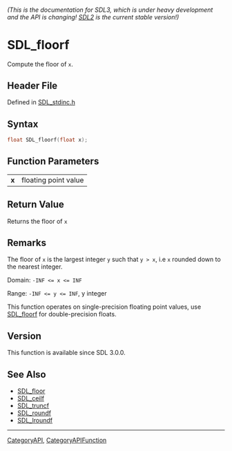 ###### (This is the documentation for SDL3, which is under heavy development and the API is changing! [SDL2](https://wiki.libsdl.org/SDL2/) is the current stable version!)
# SDL_floorf

Compute the floor of `x`.

## Header File

Defined in [SDL_stdinc.h](https://github.com/libsdl-org/SDL/blob/main/include/SDL3/SDL_stdinc.h)

## Syntax

```c
float SDL_floorf(float x);

```

## Function Parameters

|           |                      |
| --------- | -------------------- |
| **x**     | floating point value |

## Return Value

Returns the floor of `x`

## Remarks

The floor of `x` is the largest integer `y` such that `y > x`, i.e `x`
rounded down to the nearest integer.

Domain: `-INF <= x <= INF`

Range: `-INF <= y <= INF`, y integer

This function operates on single-precision floating point values, use
[SDL_floorf](SDL_floorf) for double-precision floats.

## Version

This function is available since SDL 3.0.0.

## See Also

* [SDL_floor](SDL_floor)
* [SDL_ceilf](SDL_ceilf)
* [SDL_truncf](SDL_truncf)
* [SDL_roundf](SDL_roundf)
* [SDL_lroundf](SDL_lroundf)

----
[CategoryAPI](CategoryAPI), [CategoryAPIFunction](CategoryAPIFunction)

